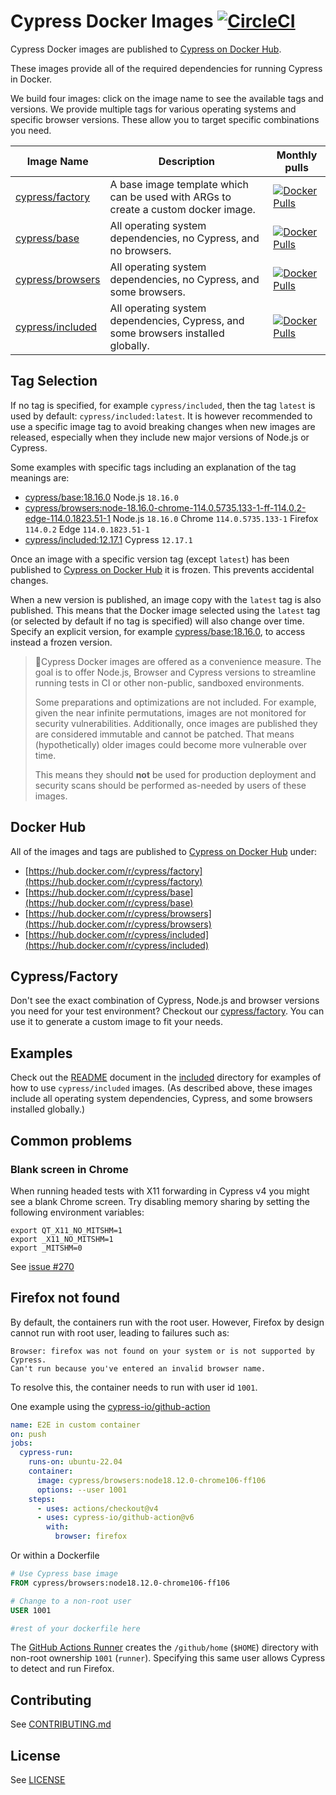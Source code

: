 # Cypress Docker Images [![CircleCI](https://circleci.com/gh/cypress-io/cypress-docker-images/tree/master.svg?style=svg)](https://circleci.com/gh/cypress-io/cypress-docker-images/tree/master)

Cypress Docker images are published to [Cypress on Docker Hub](https://hub.docker.com/u/cypress).

These images provide all of the required dependencies for running Cypress in Docker.

We build four images: click on the image name to see the available tags and versions. We provide multiple tags for various operating systems and specific browser versions. These allow you to target specific combinations you need.

| Image Name                                                     | Description                                                                        | Monthly pulls                                                                                                                         |
| -------------------------------------------------------------- | ---------------------------------------------------------------------------------- | ------------------------------------------------------------------------------------------------------------------------------------- |
| [cypress/factory](https://hub.docker.com/r/cypress/factory/)   | A base image template which can be used with ARGs to create a custom docker image. | [![Docker Pulls](https://img.shields.io/docker/pulls/cypress/factory.svg?maxAge=604800)](https://hub.docker.com/r/cypress/factory/)   |
| [cypress/base](https://hub.docker.com/r/cypress/base/)         | All operating system dependencies, no Cypress, and no browsers.                    | [![Docker Pulls](https://img.shields.io/docker/pulls/cypress/base.svg?maxAge=604800)](https://hub.docker.com/r/cypress/base/)         |
| [cypress/browsers](https://hub.docker.com/r/cypress/browsers/) | All operating system dependencies, no Cypress, and some browsers.                  | [![Docker Pulls](https://img.shields.io/docker/pulls/cypress/browsers.svg?maxAge=604800)](https://hub.docker.com/r/cypress/browsers/) |
| [cypress/included](https://hub.docker.com/r/cypress/included/) | All operating system dependencies, Cypress, and some browsers installed globally.  | [![Docker Pulls](https://img.shields.io/docker/pulls/cypress/included.svg?maxAge=604800)](https://hub.docker.com/r/cypress/included/) |

## Tag Selection

If no tag is specified, for example `cypress/included`, then the tag `latest` is used by default: `cypress/included:latest`. It is however recommended to use a specific image tag to avoid breaking changes when new images are released, especially when they include new major versions of Node.js or Cypress.

Some examples with specific tags including an explanation of the tag meanings are:

- [cypress/base:18.16.0](https://hub.docker.com/layers/cypress/base/18.16.0/images/sha256-d00c441748e2f1b79d4002bddafe6628f9f9f5458a8a3c66697e622600dc5ad5)
    Node.js `18.16.0`
- [cypress/browsers:node-18.16.0-chrome-114.0.5735.133-1-ff-114.0.2-edge-114.0.1823.51-1](https://hub.docker.com/layers/cypress/browsers/node-18.16.0-chrome-114.0.5735.133-1-ff-114.0.2-edge-114.0.1823.51-1/images/sha256-e4c1a47c8107c37ca47398d8936743965d871c7285f58b852d5cb2658c400922)
    Node.js `18.16.0`
    Chrome `114.0.5735.133-1`
    Firefox `114.0.2`
    Edge `114.0.1823.51-1`
- [cypress/included:12.17.1](https://hub.docker.com/layers/cypress/included/12.17.1/images/sha256-5d541ff206ed28631e720f8fe98dcadf5c62f8e194c028715fb748e564c8c0cc)
    Cypress `12.17.1`

Once an image with a specific version tag (except `latest`) has been published to [Cypress on Docker Hub](https://hub.docker.com/u/cypress) it is frozen. This prevents accidental changes.

When a new version is published, an image copy with the `latest` tag is also published. This means that the Docker image selected using the `latest` tag (or selected by default if no tag is specified) will also change over time. Specify an explicit version, for example [cypress/base:18.16.0](https://hub.docker.com/layers/cypress/base/18.16.0/images/sha256-d00c441748e2f1b79d4002bddafe6628f9f9f5458a8a3c66697e622600dc5ad5), to access instead a frozen version.

>📍Cypress Docker images are offered as a convenience measure. The goal is to offer Node.js, Browser and Cypress versions to streamline running tests in CI or other non-public, sandboxed environments.
>
> Some preparations and optimizations are not included. For example, given the near infinite permutations, images are not monitored for security vulnerabilities. Additionally, once images are published they are considered immutable and cannot be patched. That means (hypothetically) older images could become more vulnerable over time.
>
> This means they should **not** be used for production deployment and security scans should be performed as-needed by users of these images.

## Docker Hub

All of the images and tags are published to [Cypress on Docker Hub](https://hub.docker.com/u/cypress) under:

- [https://hub.docker.com/r/cypress/factory](https://hub.docker.com/r/cypress/factory)
- [https://hub.docker.com/r/cypress/base](https://hub.docker.com/r/cypress/base)
- [https://hub.docker.com/r/cypress/browsers](https://hub.docker.com/r/cypress/browsers)
- [https://hub.docker.com/r/cypress/included](https://hub.docker.com/r/cypress/included)

## Cypress/Factory

Don't see the exact combination of Cypress, Node.js and browser versions you need for your test environment? Checkout our [cypress/factory](factory). You can use it to generate a custom image to fit your needs.

## Examples

Check out the [README](./included/README.md) document in the [included](./included) directory for examples of how to use `cypress/included` images. (As described above, these images include all operating system dependencies, Cypress, and some browsers installed globally.)

## Common problems

### Blank screen in Chrome

When running headed tests with X11 forwarding in Cypress v4 you might see a blank Chrome screen. Try disabling memory sharing by setting the following environment variables:

```shell
export QT_X11_NO_MITSHM=1
export _X11_NO_MITSHM=1
export _MITSHM=0
```

See [issue #270](https://github.com/cypress-io/cypress-docker-images/issues/270)

## Firefox not found

By default, the containers run with the root user. However, Firefox by design cannot run with root user, leading to failures such as:

```
Browser: firefox was not found on your system or is not supported by Cypress.
Can't run because you've entered an invalid browser name.
```

To resolve this, the container needs to run with user id `1001`.

One example using the [cypress-io/github-action](https://github.com/cypress-io/github-action)

```yml
name: E2E in custom container
on: push
jobs:
  cypress-run:
    runs-on: ubuntu-22.04
    container:
      image: cypress/browsers:node18.12.0-chrome106-ff106
      options: --user 1001
    steps:
      - uses: actions/checkout@v4
      - uses: cypress-io/github-action@v6
        with:
          browser: firefox
```

Or within a Dockerfile

```Dockerfile
# Use Cypress base image
FROM cypress/browsers:node18.12.0-chrome106-ff106

# Change to a non-root user
USER 1001

#rest of your dockerfile here
```

The [GitHub Actions Runner](https://github.com/actions/runner) creates the `/github/home` (`$HOME`) directory with non-root ownership `1001` (`runner`). Specifying this same user allows Cypress to detect and run Firefox.

## Contributing

See [CONTRIBUTING.md](CONTRIBUTING.md)

## License

See [LICENSE](LICENSE)
